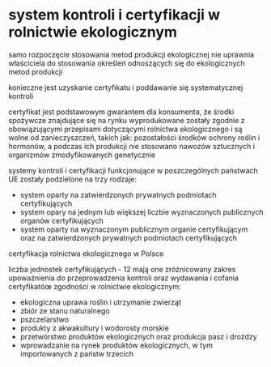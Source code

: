 # system kontroli i certyfikacji w rolnictwie ekologicznym

samo rozpoczęcie stosowania metod produkcji ekologicznej nie uprawnia właściciela do stosowania określeń odnoszących się do ekologicznych metod produkcji

konieczne jest uzyskanie certyfikatu i poddawanie się systematycznej kontroli

certyfikat jest podstawowym gwarantem dla konsumenta, że środki spożywcze znajdujące się na rynku wyprodukowane zostały zgodnie z obowiązującymi przepisami dotyczącymi rolnictwa ekologicznego i są wolne od zanieczyszczeń, takich jak: pozostałości środków ochrony roślin i hormonów, a podczas ich produkcji nie stosowano nawozów sztucznych i organizmów zmodyfikowanych genetycznie

systemy kontroli i certyfikacji funkcjonujące w poszczególnych państwach UE zostały podzielone na trzy rodzaje:
- system oparty na zatwierdzonych prywatnych podmiotach certyfikujących
- system opary na jednym lub większej liczbie wyznaczonych publicznych organów certyfikujących
- system oparty na wyznaczonym publicznym organie certyfikującym oraz na zatwierdzonych prywatnych podmiotach certyfikujących

certyfikacja rolnictwa ekologicznego w Polsce

liczba jednostek certyfikujących - 12
mają one zróżnicowany zakres upoważnienia do przeprowadzenia kontroli oraz wydawania i cofania certyfikatóœ zgodności w rolnictwie ekologicznym:
- ekologiczna uprawa roślin i utrzymanie zwierząt
- zbiór ze stanu naturalnego
- pszczelarstwo
- produkty z akwakultury i wodorosty morskie
- przetwórstwo produktów ekologicznych oraz produkcja pasz i drożdzy
- wprowadzanie na rynek produktów ekologicznych, w tym importowanych z państw trzecich